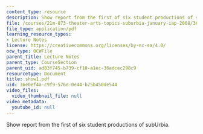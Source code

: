 ```yaml
---
content_type: resource
description: Show report from the first of six student productions of subUrbia.
file: /courses/21m-873-theater-arts-topics-suburbia-january-iap-2008/36e0ef4ac9f9576e0e44b75b450de544_show1.pdf
file_type: application/pdf
learning_resource_types:
- Lecture Notes
license: https://creativecommons.org/licenses/by-nc-sa/4.0/
ocw_type: OCWFile
parent_title: Lecture Notes
parent_type: CourseSection
parent_uid: ad83f745-b739-cf10-a1ec-36adcec298c9
resourcetype: Document
title: show1.pdf
uid: 36e0ef4a-c9f9-576e-0e44-b75b450de544
video_files:
  video_thumbnail_file: null
video_metadata:
  youtube_id: null
---
```

Show report from the first of six student productions of subUrbia.